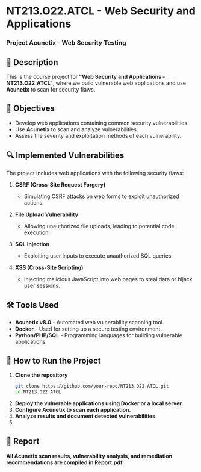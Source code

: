 # NT213.O22.ATCL - Web Security and Applications  
### Project Acunetix - Web Security Testing  

## 📌 Description  
This is the course project for **"Web Security and Applications - NT213.O22.ATCL"**, where we build vulnerable web applications and use **Acunetix** to scan for security flaws.  

## 🎯 Objectives  
- Develop web applications containing common security vulnerabilities.  
- Use **Acunetix** to scan and analyze vulnerabilities.  
- Assess the severity and exploitation methods of each vulnerability.  

## 🔍 Implemented Vulnerabilities  
The project includes web applications with the following security flaws:  

1. **CSRF (Cross-Site Request Forgery)**  
   - Simulating CSRF attacks on web forms to exploit unauthorized actions.  

2. **File Upload Vulnerability**  
   - Allowing unauthorized file uploads, leading to potential code execution.  

3. **SQL Injection**  
   - Exploiting user inputs to execute unauthorized SQL queries.  

4. **XSS (Cross-Site Scripting)**  
   - Injecting malicious JavaScript into web pages to steal data or hijack user sessions.  

## 🛠 Tools Used  
- **Acunetix v8.0** - Automated web vulnerability scanning tool.  
- **Docker** - Used for setting up a secure testing environment.  
- **Python/PHP/SQL** - Programming languages for building vulnerable applications.  

## 🚀 How to Run the Project  
1. **Clone the repository**  
   ```sh
   git clone https://github.com/your-repo/NT213.O22.ATCL.git
   cd NT213.O22.ATCL
   ```
2. **Deploy the vulnerable applications using Docker or a local server.**
3. **Configure Acunetix to scan each application.**
4. **Analyze results and document detected vulnerabilities.**
5. 
## 📄 Report
**All Acunetix scan results, vulnerability analysis, and remediation recommendations are compiled in Report.pdf.**
